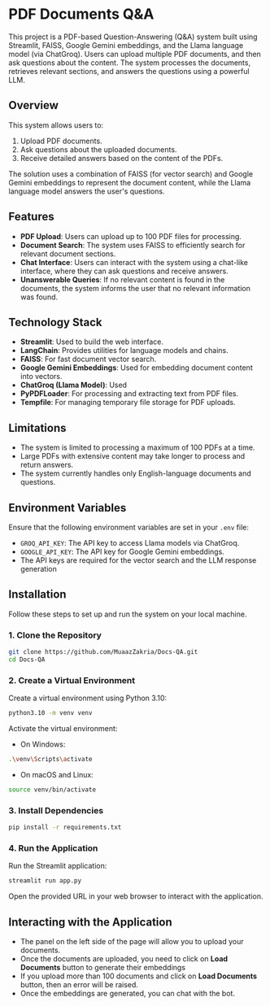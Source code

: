 # PDF Documents Q&A

This project is a PDF-based Question-Answering (Q&A) system built using Streamlit, FAISS, Google Gemini embeddings, and the Llama language model (via ChatGroq). Users can upload multiple PDF documents, and then ask questions about the content. The system processes the documents, retrieves relevant sections, and answers the questions using a powerful LLM.


## Overview

This system allows users to:
1. Upload PDF documents.
2. Ask questions about the uploaded documents.
3. Receive detailed answers based on the content of the PDFs.

The solution uses a combination of FAISS (for vector search) and Google Gemini embeddings to represent the document content, while the Llama language model answers the user's questions.

## Features

- **PDF Upload**: Users can upload up to 100 PDF files for processing.
- **Document Search**: The system uses FAISS to efficiently search for relevant document sections.
- **Chat Interface**: Users can interact with the system using a chat-like interface, where they can ask questions and receive answers.
- **Unanswerable Queries**: If no relevant content is found in the documents, the system informs the user that no relevant information was found.

## Technology Stack 

- **Streamlit**: Used to build the web interface.
- **LangChain**: Provides utilities for language models and chains.
- **FAISS**: For fast document vector search.
- **Google Gemini Embeddings**: Used for embedding document content into vectors.
- **ChatGroq (Llama Model)**: Used
- **PyPDFLoader**: For processing and extracting text from PDF files.
- **Tempfile**: For managing temporary file storage for PDF uploads.

## Limitations 
- The system is limited to processing a maximum of 100 PDFs at a time.
- Large PDFs with extensive content may take longer to process and return answers.
- The system currently handles only English-language documents and questions.

## Environment Variables 
Ensure that the following environment variables are set in your `.env` file:
- `GROQ_API_KEY`: The API key to access Llama models via ChatGroq.
- `GOOGLE_API_KEY`: The API key for Google Gemini embeddings.
- The API keys are required for the vector search and the LLM response generation

## Installation

Follow these steps to set up and run the system on your local machine.

### 1. Clone the Repository

```bash
git clone https://github.com/MuaazZakria/Docs-QA.git
cd Docs-QA
```

### 2. Create a Virtual Environment

Create a virtual environment using Python 3.10:

```bash
python3.10 -m venv venv
```
Activate the virtual environment:

- On Windows:
```bash
.\venv\Scripts\activate
```
- On macOS and Linux:
```bash
source venv/bin/activate
```

### 3. Install Dependencies

```bash
pip install -r requirements.txt
```

### 4. Run the Application
Run the Streamlit application:

```bash
streamlit run app.py
```

Open the provided URL in your web browser to interact with the application.

## Interacting with the Application

- The panel on the left side of the page will allow you to upload your documents.
- Once the documents are uploaded, you need to click on **Load Documents** button to generate their embeddings
- If you upload more than 100 documents and click on **Load Documents** button, then an error will be raised.
- Once the embeddings are generated, you can chat with the bot.
